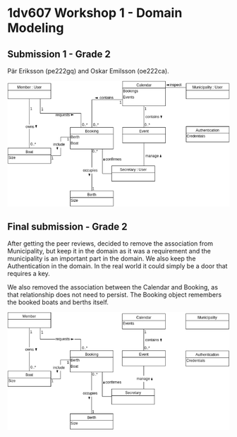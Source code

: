 # 1dv607 Workshop 1 - Domain Modeling

## Submission 1 - Grade 2

Pär Eriksson (pe222gq) and Oskar Emilsson (oe222ca).

![UML Domain Model - Grade 2](workshop-1-first.png)

## Final submission - Grade 2

After getting the peer reviews, decided to remove the association from Municipality, but keep it in the domain as it was a requirement and the municipality is an important part in the domain. We also keep the Authentication in the domain. In the real world it could simply be a door that requires a key.

We also removed the association between the Calendar and Booking, as that relationship does not need to persist. The Booking object remembers the booked boats and berths itself.

![UML Domain Model - Grade 2 Final](workshop-1-final.png)
